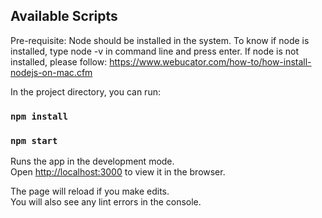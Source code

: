 ## Available Scripts
Pre-requisite: 
Node should be installed in the system. 
To know if node is installed, type node -v in command line and press enter.
If node is not installed, please follow: https://www.webucator.com/how-to/how-install-nodejs-on-mac.cfm

In the project directory, you can run:

### `npm install`
### `npm start`

Runs the app in the development mode.<br>
Open [http://localhost:3000](http://localhost:3000) to view it in the browser.

The page will reload if you make edits.<br>
You will also see any lint errors in the console.
